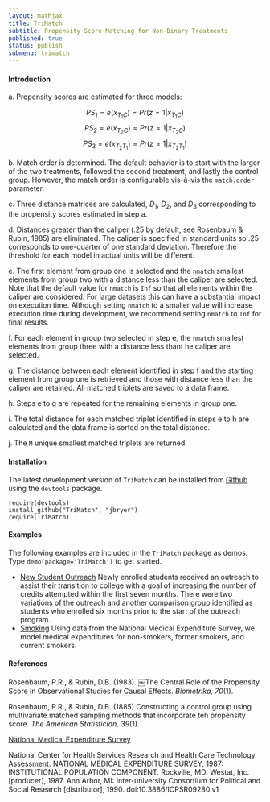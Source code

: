 ```yaml
---
layout: mathjax	
title: TriMatch
subtitle: Propensity Score Matching for Non-Binary Treatments
published: true
status: publish
submenu: trimatch
---
```

 


 
#### Introduction
 
 
a. Propensity scores are estimated for three models:
 
$${ PS }_{ 1 }=e({ x }_{ { T }_{ 1 }C })=Pr(z=1|{ x }_{ { T }_{ 1 }C })$$
$${ PS }_{ 2 }=e({ x }_{ { T }_{ 2 }C })=Pr(z=1|{ x }_{ { T }_{ 2 }C })$$
$${ PS }_{ 3 }=e({ x }_{ { T }_{ 2 }{ T }_{ 1 } })=Pr(z=1|{ x }_{ { T }_{ 2 }{ T }_{ 1 } })$$
 
b. Match order is determined. The default behavior is to start with the larger of the two treatments, followed the second treatment, and lastly the control group. However, the match order is configurable vis-à-vis the `match.order` parameter. 
 
c. Three distance matrices are calculated, ${D}_{1}$, ${D}_{2}$, and ${D}_{3}$ corresponding to the propensity scores estimated in step a.
 
d. Distances greater than the caliper (.25 by default, see Rosenbaum & Rubin, 1985) are eliminated. The caliper is specified in standard units so .25 corresponds to one-quarter of one standard deviation. Therefore the threshold for each model in actual units will be different.
 
e. The first element from group one is selected and the `nmatch` smallest elements from group two with a distance less than the caliper are selected. Note that the default value for `nmatch` is `Inf` so that all elements within the caliper are considered. For large datasets this can have a substantial impact on execution time. Although setting `nmatch` to a smaller value will increase execution time during development, we recommend setting `nmatch` to `Inf` for final results.
 
f. For each element in group two selected in step e, the `nmatch` smallest elements from group three with a distance less thant he caliper are selected.
 
g. The distance between each element identified in step f and the starting element from group one is retrieved and those with distance less than the caliper are retained. All matched triplets are saved to a data frame.
 
h. Steps e to g are repeated for the remaining elements in group one.
 
i. The total distance for each matched triplet identified in steps e to h are calculated and the data frame is sorted on the total distance.
 
j. The `M` unique smallest matched triplets are returned.
 
 
#### Installation
 
The latest development version of `TriMatch` can be installed from [Github](http://github.com/jbryer/TriMatch) using the `devtools` package.
 

    require(devtools)
    install_github("TriMatch", "jbryer")
    require(TriMatch)

 
 
#### Examples
 
The following examples are included in the `TriMatch` package as demos. Type `demo(package='TriMatch')` to get started.
 
* [New Student Outreach](students.html) Newly enrolled students received an outreach to assist their transition to college with a goal of increasing the number of credits attempted within the first seven months. There were two variations of the outreach and another comparison group identified as students who enrolled six months prior to the start of the outreach program.
* [Smoking](nmes.html) Using data from the National Medical Expenditure Survey, we model medical expenditures for non-smokers, former smokers, and current smokers.
 
 
#### References
 
Rosenbaum, P.R., & Rubin, D.B. (1983). ￼The Central Role of the Propensity Score in Observational Studies for Causal Effects. *Biometrika, 70*(1).
 
Rosenbaum, P.R., & Rubin, D.B. (1885) Constructing a control group using multivariate matched sampling methods that incorporate teh propensity score. *The American Statistician, 39*(1).
 
[National Medical Expenditure Survey](http://dx.doi.org/10.3886/ICPSR09280.v1)
 
National Center for Health Services Research and Health Care Technology Assessment. NATIONAL MEDICAL EXPENDITURE SURVEY, 1987: INSTITUTIONAL POPULATION COMPONENT. Rockville, MD: Westat, Inc. [producer], 1987. Ann Arbor, MI: Inter-university Consortium for Political and Social Research [distributor], 1990. doi:10.3886/ICPSR09280.v1
